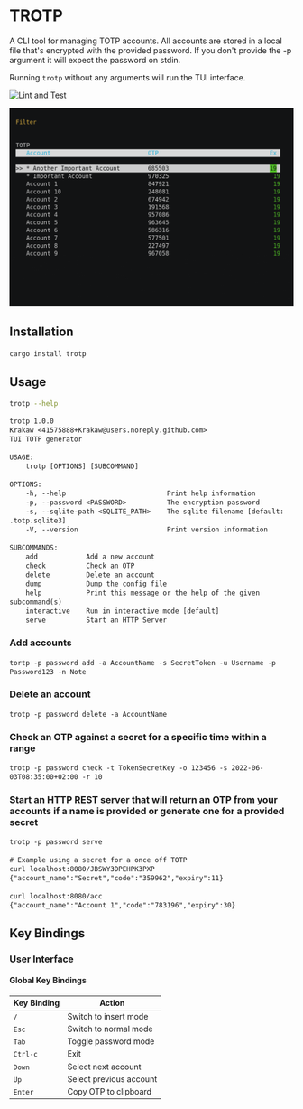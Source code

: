 # TROTP

A CLI tool for managing TOTP accounts.
All accounts are stored in a local file that's encrypted with the provided password.
If you don't provide the -p argument it will expect the password on stdin.

Running `trotp` without any arguments will run the TUI interface.

[![Lint and Test](https://github.com/Krakaw/TOTP/actions/workflows/test.yml/badge.svg)](https://github.com/Krakaw/TOTP/actions/workflows/test.yml)

![](demo/demo.gif)

## Installation

```bash
cargo install trotp
```
## Usage

```bash
trotp --help
```

```
trotp 1.0.0
Krakaw <41575888+Krakaw@users.noreply.github.com>
TUI TOTP generator

USAGE:
    trotp [OPTIONS] [SUBCOMMAND]

OPTIONS:
    -h, --help                         Print help information
    -p, --password <PASSWORD>          The encryption password
    -s, --sqlite-path <SQLITE_PATH>    The sqlite filename [default: .totp.sqlite3]
    -V, --version                      Print version information

SUBCOMMANDS:
    add            Add a new account
    check          Check an OTP
    delete         Delete an account
    dump           Dump the config file
    help           Print this message or the help of the given subcommand(s)
    interactive    Run in interactive mode [default]
    serve          Start an HTTP Server
```

### Add accounts

    tortp -p password add -a AccountName -s SecretToken -u Username -p Password123 -n Note

### Delete an account

    trotp -p password delete -a AccountName

### Check an OTP against a secret for a specific time within a range

    trotp -p password check -t TokenSecretKey -o 123456 -s 2022-06-03T08:35:00+02:00 -r 10  

### Start an HTTP REST server that will return an OTP from your accounts if a name is provided or generate one for a provided secret

    trotp -p password serve

    # Example using a secret for a once off TOTP
    curl localhost:8080/JBSWY3DPEHPK3PXP
    {"account_name":"Secret","code":"359962","expiry":11}

    curl localhost:8080/acc
    {"account_name":"Account 1","code":"783196","expiry":30}

## Key Bindings

### User Interface

#### Global Key Bindings
| Key Binding | Action                  |
|-------------|-------------------------|
| `/`         | Switch to insert mode   |
| `Esc`       | Switch to normal mode   |
| `Tab`       | Toggle password mode    |
| `Ctrl-c`    | Exit                    |
| `Down`      | Select next account     |
| `Up`        | Select previous account |
| `Enter`     | Copy OTP to clipboard   |

